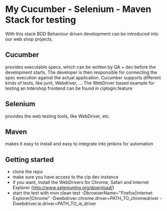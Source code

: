 <h1>My Cucumber - Selenium - Maven Stack for testing </h1>

With this stack BDD Behaviour driven development can be introduced into our web shop projects.

<h2>Cucumber</h2>
provides executable specs, which can be written by QA + dev before the development starts. The developer is then responsible for connecting the spec execution against the actual application. Cucumber supports different kinds of tests, like junit, Webdriver, ...
The WebDriver based example for testing an Intershop frontend can be found in ciplogin.feature

<h2>Selenium</h2>
provides the web testing tools, like WebDriver, etc.

<h2>Maven</h2>
makes it easy to install and easy to integrate into jenkins for automation

<h2>Getting started</h2>

- clone the repo
- make sure you have access to the cip dev instance
- if you want, install the WebDrivers for Chrome, Safari and Internet Explorer  (http://www.seleniumhq.org/download/)
- start the test with mvn clean test -DbrowserName="Firefox|Internet Explorer|Chrome" -Dwebdriver.chrome.driver=PATH_TO_chromedriver -Dwebdriver.ie.driver=PATH_TO_ie_driver



